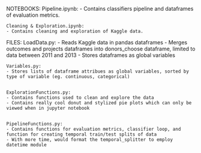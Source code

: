 NOTEBOOKS:
	Pipeline.ipynb:
	- Contains classifiers pipeline and dataframes of evaluation metrics.


	Cleaning & Exploration.ipynb:
	- Contains cleaning and exploration of Kaggle data.


FILES:
	LoadData.py:
	- Reads Kaggle data in pandas dataframes
	- Merges outcomes and projects dataframes into donors_choose dataframe, limited to data between 2011 and 2013
	- Stores dataframes as global variables


	Variables.py:
	- Stores lists of dataframe attribues as global variables, sorted by type of variable (eg. continuous, categorical)


	ExplorationFunctions.py:
	- Contains functions used to clean and explore the data
	- Contains really cool donut and stylized pie plots which can only be viewed when in jupyter notebook


	PipelineFunctions.py:
	- Contains functions for evaluation metrics, classifier loop, and function for creating temporal train/test splits of data
	- With more time, would format the temporal_splitter to employ datetime module